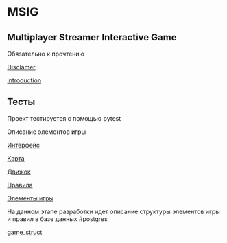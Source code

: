# MSIG

## Multiplayer Streamer Interactive Game


Обязательно к прочтению 

[Disclamer](readme/Disclamer.md)

[introduction](readme/introduction.md)

## Тесты

Проект тестируется с помощью pytest

Описание элементов игры

[Интерфейс](/readme/Интерфейс)

[Карта](/readme/Карта)

[Движок](/readme/Движок)

[Правила](/readme/Правила)

[Элементы игры](readme/Элементы_игры)

На данном этапе разработки идет описание структуры элементов игры и правил в базе данных #postgres

[game_struct](/readme/game_struct)
